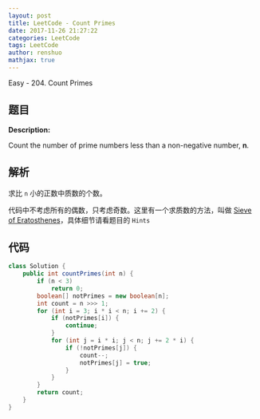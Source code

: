 ```yaml
---
layout: post
title: LeetCode - Count Primes
date: 2017-11-26 21:27:22
categories: LeetCode
tags: LeetCode
author: renshuo
mathjax: true
---
```


Easy - 204. Count Primes

<!--more-->

## 题目

**Description:**

Count the number of prime numbers less than a non-negative number, **n**.

## 解析

求比 `n` 小的正数中质数的个数。

代码中不考虑所有的偶数，只考虑奇数。这里有一个求质数的方法，叫做 [Sieve of Eratosthenes](http://en.wikipedia.org/wiki/Sieve_of_Eratosthenes)，具体细节请看题目的 `Hints`

## 代码

``` java
class Solution {
    public int countPrimes(int n) {
        if (n < 3)
            return 0;
        boolean[] notPrimes = new boolean[n];
        int count = n >>> 1;
        for (int i = 3; i * i < n; i += 2) {
            if (notPrimes[i]) {
                continue;
            }
            for (int j = i * i; j < n; j += 2 * i) {
                if (!notPrimes[j]) {
                    count--;
                    notPrimes[j] = true;
                }
            }
        }
        return count;
    }
}
```